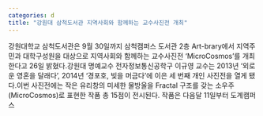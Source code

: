 ```yaml
---
categories: d
title: "강원대 삼척도서관 지역사회와 함께하는 교수사진전 개최"
---
```

강원대학교 삼척도서관은 9월 30일까지 삼척캠퍼스 도서관 2층 Art-brary에서 지역주민과 대학구성원을 대상으로 지역사회와 함께하는 교수사진전 ‘MicroCosmos’를 개최한다고 26일 밝혔다.강원대 명예교수 전자정보통신공학구 이규영 교수는 2013년 ‘외로운 영혼을 달래다’, 2014년 ‘경포호, 빛을 머금다’에 이은 세 번째 개인 사진전을 열게 됐다.이번 사진전에는 작은 유리창의 미세한 물방울을 Fractal 구조를 갖는 소우주(MicroCosmos)로 표현한 작품 총 15점이 전시된다. 작품은 다음달 11일부터 도계캠퍼스